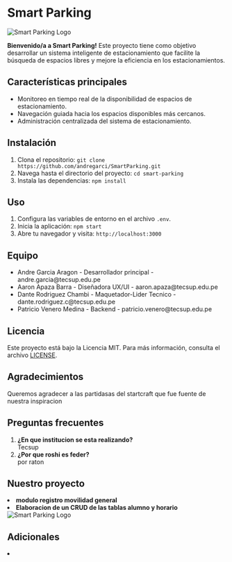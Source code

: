 <!DOCTYPE html>
<html>
<head>

</head>
<body>
  <h1><strong>Smart Parking</strong></h1>

  <p>
    <img src="https://new-website-file.s3.ap-southeast-1.amazonaws.com/images/20211210/a3f953de043f8e60a924a92b33925048.png" alt="Smart Parking Logo">
  </p>

  <p><strong>Bienvenido/a a Smart Parking!</strong> Este proyecto tiene como objetivo desarrollar un sistema inteligente de estacionamiento que facilite la búsqueda de espacios libres y mejore la eficiencia en los estacionamientos.</p>

  <h2>Características principales</h2>

  <ul>
    <li>Monitoreo en tiempo real de la disponibilidad de espacios de estacionamiento.</li>
    <li>Navegación guiada hacia los espacios disponibles más cercanos.</li>
    <li>Administración centralizada del sistema de estacionamiento.</li>
  </ul>

  <h2>Instalación</h2>

  <ol>
    <li>Clona el repositorio: <code>git clone https://github.com/andregarci/SmartParking.git</code></li>
    <li>Navega hasta el directorio del proyecto: <code>cd smart-parking</code></li>
    <li>Instala las dependencias: <code>npm install</code></li>
  </ol>

  <h2>Uso</h2>

  <ol>
    <li>Configura las variables de entorno en el archivo <code>.env</code>.</li>
    <li>Inicia la aplicación: <code>npm start</code></li>
    <li>Abre tu navegador y visita: <code>http://localhost:3000</code></li>
  </ol>

  <h2>Equipo</h2>

  <ul>
    <li>Andre Garcia Aragon - Desarrollador principal - andre.garcia@tecsup.edu.pe</li>
    <li>Aaron Apaza Barra - Diseñadora UX/UI - aaron.apaza@tecsup.edu.pe</li>
    <li>Dante Rodriguez Chambi - Maquetador-Lider Tecnico - dante.rodriguez.c@tecsup.edu.pe</li>
    <li>Patricio Venero Medina - Backend - patricio.venero@tecsup.edu.pe</li>
  </ul>

  <h2>Licencia</h2>

  <p>Este proyecto está bajo la Licencia MIT. Para más información, consulta el archivo <a href="LICENSE">LICENSE</a>.</p>

 
   <h2>Agradecimientos</h2>

  <p>Queremos agradecer a las partidasas del startcraft que fue fuente de nuestra inspiracion</p>

  <h2>Preguntas frecuentes</h2>

  <ol>
    <li><strong>¿En que institucion se esta realizando?</strong><br>Tecsup</li>
    <li><strong>¿Por que roshi es feder?</strong><br>por raton</li>
  </ol>
</body>
   <h2>Nuestro proyecto</h2>
  <li><strong>modulo registro movilidad general</strong><br></li>
  <li><strong>Elaboracion de un CRUD de las tablas alumno y horario</strong><br></li>
  <img src="https://media.discordapp.net/attachments/1099161195048611942/1118575059364233296/image.png" alt="Smart Parking Logo">
  <h2>Adicionales</h2>
  <li><strong></strong><br></li>
</html>
